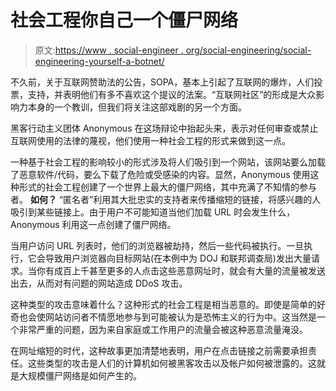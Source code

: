# 社会工程你自己一个僵尸网络

> 原文:[https://www . social-engineer . org/social-engineering/social-engineering-yourself-a-botnet/](https://www.social-engineer.org/social-engineering/social-engineering-yourself-a-botnet/)

不久前，关于互联网赞助法的公告，SOPA，基本上引起了互联网的爆炸，人们投票，支持，并表明他们有多不喜欢这个提议的法案。“互联网社区”的形成是大众影响力本身的一个教训，但我们将关注这部戏剧的另一个方面。

黑客行动主义团体 Anonymous 在这场辩论中抬起头来，表示对任何审查或禁止互联网使用的法律的蔑视，他们使用一种社会工程的形式来做到这一点。

一种基于社会工程的影响较小的形式涉及将人们吸引到一个网站，该网站要么加载了恶意软件/代码，要么下载了危险或受感染的内容。显然，Anonymous 使用这种形式的社会工程创建了一个世界上最大的僵尸网络，其中充满了不知情的参与者。
 **如何？**
“匿名者”利用其大批忠实的支持者来传播缩短的链接，将感兴趣的人吸引到某些链接上。由于用户不可能知道当他们加载 URL 时会发生什么，Anonymous 利用这一点创建了僵尸网络。

当用户访问 URL 列表时，他们的浏览器被劫持，然后一些代码被执行。一旦执行，它会导致用户浏览器向目标网站(在本例中为 DOJ 和联邦调查局)发出大量请求。当你有成百上千甚至更多的人点击这些恶意网址时，就会有大量的流量被发送出去，从而对有问题的网站造成 DDoS 攻击。

这种类型的攻击意味着什么？这种形式的社会工程是相当恶意的。即使是简单的好奇也会使网站访问者不情愿地参与到可能被认为是恐怖主义的行为中。这当然是一个非常严重的问题，因为来自家庭或工作用户的流量会被这种恶意流量淹没。

在网址缩短的时代，这种故事更加清楚地表明，用户在点击链接之前需要承担责任。这些类型的攻击是人们的计算机如何被黑客攻击以及帐户如何被泄露的。这就是大规模僵尸网络是如何产生的。